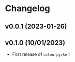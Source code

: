 # Changelog

<!--next-version-placeholder-->

## v0.0.1 (2023-01-26)


## v0.1.0 (10/01/2023)

- First release of `colourpycker`!